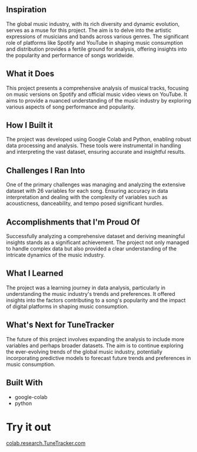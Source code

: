 ## Inspiration
The global music industry, with its rich diversity and dynamic evolution, serves as a muse for this project. The aim is to delve into the artistic expressions of musicians and bands across various genres. The significant role of platforms like Spotify and YouTube in shaping music consumption and distribution provides a fertile ground for analysis, offering insights into the popularity and performance of songs worldwide.

## What it Does
This project presents a comprehensive analysis of musical tracks, focusing on music versions on Spotify and official music video views on YouTube. It aims to provide a nuanced understanding of the music industry by exploring various aspects of song performance and popularity.

## How I Built it
The project was developed using Google Colab and Python, enabling robust data processing and analysis. These tools were instrumental in handling and interpreting the vast dataset, ensuring accurate and insightful results.

## Challenges I Ran Into
One of the primary challenges was managing and analyzing the extensive dataset with 26 variables for each song. Ensuring accuracy in data interpretation and dealing with the complexity of variables such as acousticness, danceability, and tempo posed significant hurdles.

## Accomplishments that I'm Proud Of
Successfully analyzing a comprehensive dataset and deriving meaningful insights stands as a significant achievement. The project not only managed to handle complex data but also provided a clear understanding of the intricate dynamics of the music industry.

## What I Learned
The project was a learning journey in data analysis, particularly in understanding the music industry's trends and preferences. It offered insights into the factors contributing to a song's popularity and the impact of digital platforms in shaping music consumption.

## What's Next for TuneTracker
The future of this project involves expanding the analysis to include more variables and perhaps broader datasets. The aim is to continue exploring the ever-evolving trends of the global music industry, potentially incorporating predictive models to forecast future trends and preferences in music consumption.

## Built With
- google-colab
- python

# Try it out
[colab.research.TuneTracker.com](https://colab.research.google.com/drive/15QuAn6aaI0Z_d0Efw76dXLDaQa7EZSYB?usp=sharing#scrollTo=0gKozVvMv8Ab)
